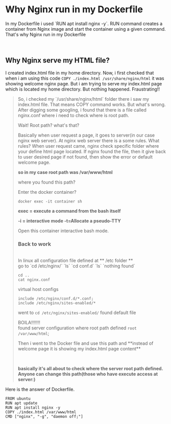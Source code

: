 # Why Nginx run in my Dockerfile

<p>
In my Dockerfile i used `RUN apt install nginx -y`.
RUN command creates a container from Nginx image and 
start the container using a given command. That's why Nginx run in my Dockerfile


</p><br/>

## Why Nginx serve my HTML file? 

I created index.html file in my home directory. Now, i first checked that when i am using this 
code `COPY ./index.html /usr/share/nginx/html` it was showing welcome nginx page. But i am trying 
to serve my index.html page which is located my home directory. But nothing happened. Fraustrating!!<br/>

<blockquote>
So, i checked my `/usr/share/nginx/html` folder there i saw my index.html file. That means COPY 
command works. But what's wrong. After digging some googling, i found that there is a file called 
nginx.conf where i need to check where is root path.

Wait! Root path? what's that?

Basically when user request a page, it goes to server(in our case nginx web server). At nginx 
web server there is a some rules. What rules? When user request came, nginx check specific folder 
where your define html page located. If nginx found the file, then it give back to user desired page if not found, then show the error or default welcome page.<br/>

**so in my case root path was /var/www/html**

where you found this path? <br/>

Enter the docker container? <br/>

`docker exec -it container sh`

**exec = execute a command from the bash itself**

**-i = interactive mode -t=Allocate a pseudo-TTY**<br/>

Open this container interactive bash mode.


### Back to work
<br/>
In linux all configuration file defined at ** /etc folder **<br/>
go to `cd /etc/nginx/`
`ls`
`cd conf.d`
`ls`
`nothing found`

```
cd ..
cat nginx.conf
```
virtual host configs

```
include /etc/nginx/conf.d/*.conf;
include /etc/nginx/sites-enabled/*

```
went to `cd /etc/nginx/sites-enabled/`
found default file<br/>

BOILA!!!!!!!<br/>
found server configuration where root path defined  `root /var/www/html`; 

<p>Then i went to the Docker file and use this path and **instead of welcome page it is showing my index.html page content**</p><br/>

**basically it's all about to check where the server root path defined. Anyone can change this path(those who have execute access at server:)**


</blockquote>
Here is the answer of Dockerfile.

```
FROM ubuntu
RUN apt update
RUN apt install nginx -y
COPY ./index.html /var/www/html
CMD ["nginx", "-g", "daemon off;"]

```